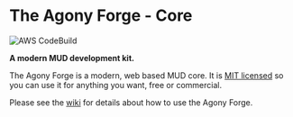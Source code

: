 # The Agony Forge - Core
![AWS CodeBuild](https://codebuild.us-west-2.amazonaws.com/badges?uuid=eyJlbmNyeXB0ZWREYXRhIjoiRkVzMmZpbkd5WWp3S0g0VXBjcUV4NW80eWJRYkFVblZpYWkwYU1yT1Jta0Jka05NUlVRZU5vK2NpZkJXS0lMdjRPbEk1K2ZMbW41STYycnZ4QzExK0pvPSIsIml2UGFyYW1ldGVyU3BlYyI6InhMRmdDWnpUR2FmWkg4Nk4iLCJtYXRlcmlhbFNldFNlcmlhbCI6MX0%3D&branch=master)

**A modern MUD development kit.**

The Agony Forge is a modern, web based MUD core. It is [MIT licensed](https://raw.githubusercontent.com/scionaltera/agony-forge-core/master/LICENSE) so you can use it for anything you want, free or commercial.

Please see the [wiki](https://github.com/scionaltera/agony-forge-core/wiki) for details about how to use the Agony Forge.
